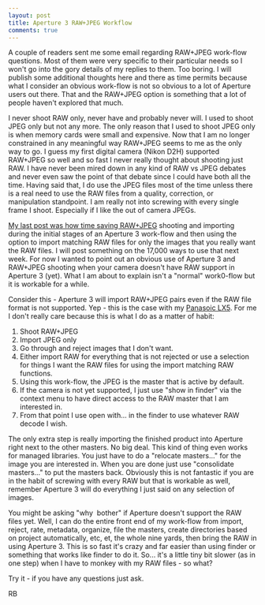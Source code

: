 ```yaml
---
layout: post
title: Aperture 3 RAW+JPEG Workflow
comments: true
---
```

A couple of readers sent me some email regarding RAW+JPEG work-flow questions. Most of them were very specific to their particular needs so I won't go into the gory details of my replies to them. Too boring. I will publish some additional thoughts here and there as time permits because what I consider an obvious work-flow is not so obvious to a lot of Aperture users out there. That and the RAW+JPEG option is something that a lot of people haven't explored that much.

I never shoot RAW only, never have and probably never will. I used to shoot JPEG only but not any more. The only reason that I used to shoot JPEG only is when memory cards were small and expensive. Now that I am no longer constrained in any meaningful way RAW+JPEG seems to me as the only way to go. I guess my first digital camera (Nikon D2H) supported RAW+JPEG so well and so fast I never really thought about shooting just RAW. I have never been mired down in any kind of RAW vs JPEG debates and never even saw the point of that debate since I could have both all the time. Having said that, I do use the JPEG files most of the time unless there is a real need to use the RAW files from a quality, correction, or manipulation standpoint. I am really not into screwing with every single frame I shoot. Especially if I like the out of camera JPEGs.

<a href="http://photo.rwboyer.com/2010/09/13/aperture-3-file-import/">My last post was how time saving RAW+JPEG</a> shooting and importing during the initial stages of an Aperture 3 work-flow and then using the option to import matching RAW files for only the images that you really want the RAW files. I will post something on the 17,000 ways to use that next week. For now I wanted to point out an obvious use of Aperture 3 and RAW+JPEG shooting when your camera doesn't have RAW support in Aperture 3 (yet). What I am about to explain isn't a "normal" work0-flow but it is workable for a while.

Consider this - Aperture 3 will import RAW+JPEG pairs even if the RAW file format is not supported. Yep - this is the case with my <a href="http://www.amazon.com/gp/product/B003WJR69E?ie=UTF8&amp;tag=rbde-20&amp;linkCode=as2&amp;camp=1789&amp;creative=390957&amp;creativeASIN=B003WJR69E" target="_blank">Panasoic LX5</a>. For me I don't really care because this is what I do as a matter of habit:
<ol>
	<li>Shoot RAW+JPEG</li>
	<li>Import JPEG only</li>
	<li>Go through and reject images that I don't want.</li>
	<li>Either import RAW for everything that is not rejected or use a selection for things I want the RAW files for using the import matching RAW functions.</li>
	<li>Using this work-flow, the JPEG is the master that is active by default.</li>
	<li>If the camera is not yet supported, I just use "show in finder" via the context menu to have direct access to the RAW master that I am interested in.</li>
	<li>From that point I use open with... in the finder to use whatever RAW decode I wish.</li>
</ol>
The only extra step is really importing the finished product into Aperture right next to the other masters. No big deal. This kind of thing even works for managed libraries. You just have to do a "relocate masters..." for the image you are interested in. When you are done just use "consolidate masters..." to put the masters back. Obviously this is not fantastic if you are in the habit of screwing with every RAW but that is workable as well, remember Aperture 3 will do everything I just said on any selection of images.

You might be asking "why  bother" if Aperture doesn't support the RAW files yet. Well, I can do the entire front end of my work-flow from import, reject, rate, metadata, organize, file the masters, create directories based on project automatically, etc, et, the whole nine yards, then bring the RAW in using Aperture 3. This is so fast it's crazy and far easier than using finder or something that works like finder to do it. So... it's a little tiny bit slower (as in one step) when I have to monkey with my RAW files - so what?

Try it - if you have any questions just ask.

RB